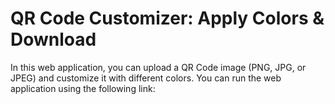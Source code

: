 # <!-- pip install qrcode -->
<!-- command run krni ha -->

<!-- pip install pyzbar -->
<!-- for decode need to install -->

<!-- pip install pillow -->
<!-- for installing pillow library / PIL-->

# QR Code Customizer: Apply Colors & Download
In this web application, you can upload a QR Code image (PNG, JPG, or JPEG) and customize it with different colors.
You can run the web application using the following link:
